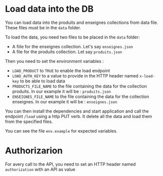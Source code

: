 # Load data into the DB
You can load data into the produits and enseignes collections from data file.
These files must be in the `data` folder.

To load the data, you need two files to be placed in the `data` folder:
 - A fiile for the enseignes collection. Let's say `enseignes.json`
 - A file for the produits collection. Let say `produits.json`

 Then you need to set the environment variables :
  - `LOAD_PRODUCT` to `TRUE` to enable the load endpoint
  - `LOAD_AUTH_KEY` to a value to provide in the HTTP header named `x-load-key` to be able to load data
  - `PRODUCTS_FILE_NAME` to the file containing the data for the collection produits. In our example it will be : `produits.json`
  - `ENSEIGNES_FILE_NAME` to the file containing the data for the collection enseignes. In our example it will be : `enseignes.json`

  You can then install the dependencies and start application and call the endpoint `/load` using a http PUT verb. It delete all the data and load them from the specified files.

You can see the file `env.example` for expected variables.

# Authorizarion
For avery call to the API, you need to set an HTTP header named `authorization` with an API as value